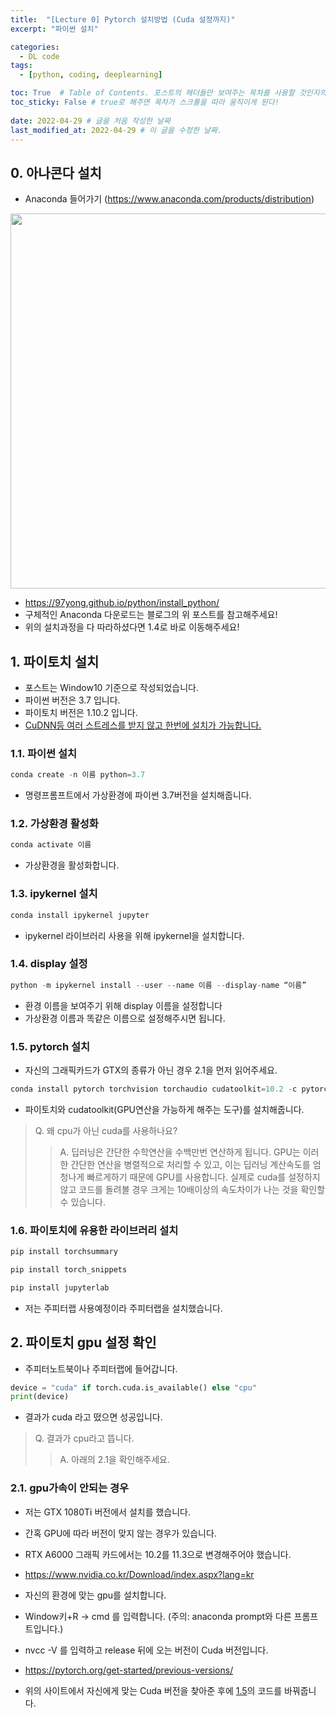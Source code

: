 ```yaml
---
title:  "[Lecture 0] Pytorch 설치방법 (Cuda 설정까지)"
excerpt: "파이썬 설치"

categories:
  - DL code
tags:
  - [python, coding, deeplearning]

toc: True  # Table of Contents. 포스트의 헤더들만 보여주는 목차를 사용할 것인지의 여부. ture 로 해주면 포스트의 목차가 보이게 된다.
toc_sticky: False # true로 해주면 목차가 스크롤을 따라 움직이게 된다!
 
date: 2022-04-29 # 글을 처음 작성한 날짜
last_modified_at: 2022-04-29 # 이 글을 수정한 날짜.
---
```


## 0. 아나콘다 설치

 - Anaconda 들어가기 (<https://www.anaconda.com/products/distribution>)

<p align="center">
  <img src="https://user-images.githubusercontent.com/104422044/165921520-fcac1440-7863-40ea-afa5-49a9cf582a81.png" width="600" height="auto">
</p>

 - <https://97yong.github.io/python/install_python/>
 - 구체적인 Anaconda 다운로드는 블로그의 위 포스트를 참고해주세요!
 - 위의 설치과정을 다 따라하셨다면 1.4로 바로 이동해주세요!


## 1. 파이토치 설치

 - 포스트는 Window10 기준으로 작성되었습니다.
 - 파이썬 버전은 3.7 입니다.
 - 파이토치 버전은 1.10.2 입니다.
 - <u>CuDNN등 여러 스트레스를 받지 않고 한번에 설치가 가능합니다.</u>
 
### 1.1. 파이썬 설치
```py
conda create -n 이름 python=3.7
```
 - 명령프롬프트에서 가상환경에 파이썬 3.7버전을 설치해줍니다.

### 1.2. 가상환경 활성화
```py
conda activate 이름
```
 - 가상환경을 활성화합니다.

### 1.3. ipykernel 설치
```py
conda install ipykernel jupyter
```
 - ipykernel 라이브러리 사용을 위해 ipykernel을 설치합니다.

### 1.4. display 설정
```py
python -m ipykernel install --user --name 이름 --display-name “이름”
```
 - 환경 이름을 보여주기 위해 display 이름을 설정합니다
 - 가상환경 이름과 똑같은 이름으로 설정해주시면 됩니다.

### 1.5. pytorch 설치

- 자신의 그래픽카드가 GTX의 종류가 아닌 경우 2.1을 먼저 읽어주세요.

```py
conda install pytorch torchvision torchaudio cudatoolkit=10.2 -c pytorch
```

- 파이토치와 cudatoolkit(GPU연산을 가능하게 해주는 도구)를 설치해줍니다.

 > Q. 왜 cpu가 아닌 cuda를 사용하나요?
 >> A. 딥러닝은 간단한 수학연산을 수백만번 연산하게 됩니다. GPU는 이러한 간단한 연산을 병렬적으로 처리할 수 있고, 이는 딥러닝 계산속도를 엄청나게 빠르게하기 때문에 GPU를 사용합니다. 실제로 cuda를 설정하지 않고 코드를 돌려볼 경우 크게는 10배이상의 속도차이가 나는 것을 확인할 수 있습니다.

### 1.6. 파이토치에 유용한 라이브러리 설치

```py
pip install torchsummary
```

```py
pip install torch_snippets
```

```py
pip install jupyterlab
```
 - 저는 주피터랩 사용예정이라 주피터랩을 설치했습니다.

## 2. 파이토치 gpu 설정 확인

 - 주피터노트북이나 주피터랩에 들어갑니다.

```py
device = "cuda" if torch.cuda.is_available() else "cpu"
print(device)
```
 - 결과가 cuda 라고 떴으면 성공입니다.

 > Q. 결과가 cpu라고 뜹니다.
 >> A. 아래의 2.1을 확인해주세요.

### 2.1. gpu가속이 안되는 경우

 - 저는 GTX 1080Ti 버전에서 설치를 했습니다.
 - 간혹 GPU에 따라 버전이 맞지 않는 경우가 있습니다.
 - RTX A6000 그래픽 카드에서는 10.2를 11.3으로 변경해주어야 했습니다.
 
 - <https://www.nvidia.co.kr/Download/index.aspx?lang=kr>
 - 자신의 환경에 맞는 gpu를 설치합니다.
 - Window키+R -> cmd 를 입력합니다. (주의: anaconda prompt와 다른 프롬프트입니다.)
 - nvcc -V 를 입력하고 release 뒤에 오는 버전이 Cuda 버전입니다.
 
 - <https://pytorch.org/get-started/previous-versions/>
 - 위의 사이트에서 자신에게 맞는 Cuda 버전을 찾아준 후에 <u>1.5</u>의 코드를 바꿔줍니다. 
